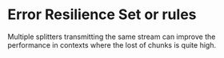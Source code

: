 Error Resilience Set or rules
=============================

Multiple splitters transmitting the same stream can improve the
performance in contexts where the lost of chunks is quite high.

